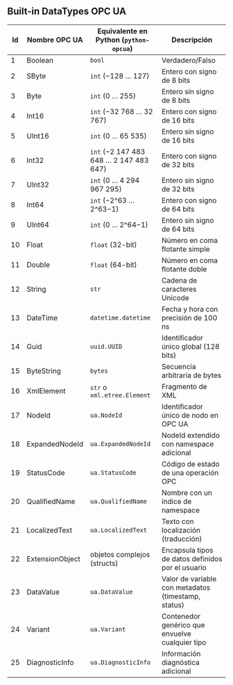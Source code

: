 ## Built-in DataTypes OPC UA

| Id | Nombre OPC UA     | Equivalente en Python (`python-opcua`) | Descripción |
|----|-------------------|-----------------------------------------|-------------|
| 1  | Boolean           | `bool` | Verdadero/Falso |
| 2  | SByte             | `int` (−128 … 127) | Entero con signo de 8 bits |
| 3  | Byte              | `int` (0 … 255) | Entero sin signo de 8 bits |
| 4  | Int16             | `int` (−32 768 … 32 767) | Entero con signo de 16 bits |
| 5  | UInt16            | `int` (0 … 65 535) | Entero sin signo de 16 bits |
| 6  | Int32             | `int` (−2 147 483 648 … 2 147 483 647) | Entero con signo de 32 bits |
| 7  | UInt32            | `int` (0 … 4 294 967 295) | Entero sin signo de 32 bits |
| 8  | Int64             | `int` (−2^63 … 2^63−1) | Entero con signo de 64 bits |
| 9  | UInt64            | `int` (0 … 2^64−1) | Entero sin signo de 64 bits |
| 10 | Float             | `float` (32-bit) | Número en coma flotante simple |
| 11 | Double            | `float` (64-bit) | Número en coma flotante doble |
| 12 | String            | `str` | Cadena de caracteres Unicode |
| 13 | DateTime          | `datetime.datetime` | Fecha y hora con precisión de 100 ns |
| 14 | Guid              | `uuid.UUID` | Identificador único global (128 bits) |
| 15 | ByteString        | `bytes` | Secuencia arbitraria de bytes |
| 16 | XmlElement        | `str` o `xml.etree.Element` | Fragmento de XML |
| 17 | NodeId            | `ua.NodeId` | Identificador único de nodo en OPC UA |
| 18 | ExpandedNodeId    | `ua.ExpandedNodeId` | NodeId extendido con namespace adicional |
| 19 | StatusCode        | `ua.StatusCode` | Código de estado de una operación OPC |
| 20 | QualifiedName     | `ua.QualifiedName` | Nombre con un índice de namespace |
| 21 | LocalizedText     | `ua.LocalizedText` | Texto con localización (traducción) |
| 22 | ExtensionObject   | objetos complejos (structs) | Encapsula tipos de datos definidos por el usuario |
| 23 | DataValue         | `ua.DataValue` | Valor de variable con metadatos (timestamp, status) |
| 24 | Variant           | `ua.Variant` | Contenedor genérico que envuelve cualquier tipo |
| 25 | DiagnosticInfo    | `ua.DiagnosticInfo` | Información diagnóstica adicional |
